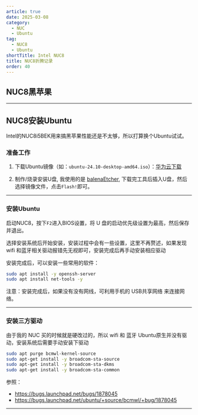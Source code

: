 ```yaml
---
article: true
date: 2025-03-08
category:
  - NUC
  - Ubuntu
tag:
  - NUC8
  - Ubuntu
shortTitle: Intel NUC8
title: NUC8折腾记录
order: 40
---
```



## NUC8黑苹果



---

## NUC8安装Ubuntu

Intel的NUC8i5BEK用来搞黑苹果性能还是不太够，所以打算换个Ubuntu试试。

### 准备工作

1. 下载Ubuntu镜像（如：`ubuntu-24.10-desktop-amd64.iso`）：[华为云下载](https://repo.huaweicloud.com/ubuntu-releases/24.10/)

2. 制作/烧录安装U盘, 我使用的是 [balenaEtcher](https://etcher.balena.io/), 下载完工具后插入U盘，然后选择镜像文件，点击`Flash!`即可。

---

### 安装Ubuntu

启动NUC8，按下`F2`进入BIOS设置，将 U 盘的启动优先级设置为最高，然后保存并退出。

选择安装系统后开始安装，安装过程中会有一些设置，这里不再赘述，如果发现 wifi 和蓝牙相关驱动报错先无视即可，安装完成后再手动安装相应驱动

安装完成后，可以安装一些常用的软件：
```bash
sudo apt install -y openssh-server
sudo apt install net-tools -y
```

注意：安装完成后，如果没有没有网线，可利用手机的 USB共享网络 来连接网络。





---

### 安装三方驱动

由于我的 NUC 买的时候就是硬改过的，所以 wifi 和 蓝牙 Ubuntu原生并没有驱动，安装系统后需要手动安装下驱动

```bash
sudo apt purge bcmwl-kernel-source
sudo apt-get install -y broadcom-sta-source
sudo apt-get install -y broadcom-sta-dkms
sudo apt-get install -y broadcom-sta-common
```

参照：
- https://bugs.launchpad.net/bugs/1878045
- https://bugs.launchpad.net/ubuntu/+source/bcmwl/+bug/1878045



---